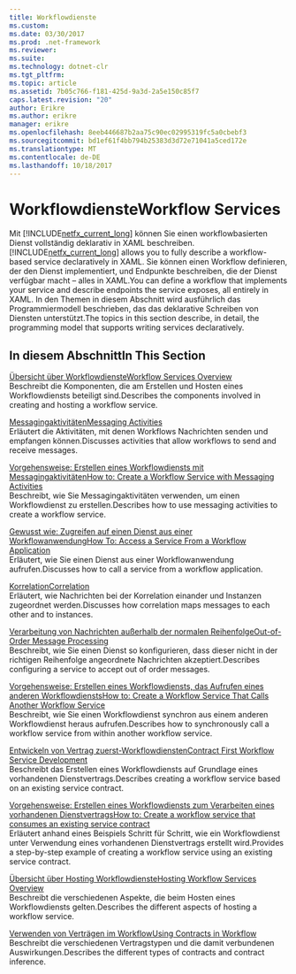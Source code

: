 ```yaml
---
title: Workflowdienste
ms.custom: 
ms.date: 03/30/2017
ms.prod: .net-framework
ms.reviewer: 
ms.suite: 
ms.technology: dotnet-clr
ms.tgt_pltfrm: 
ms.topic: article
ms.assetid: 7b05c766-f181-425d-9a3d-2a5e150c85f7
caps.latest.revision: "20"
author: Erikre
ms.author: erikre
manager: erikre
ms.openlocfilehash: 8eeb446687b2aa75c90ec02995319fc5a0cbebf3
ms.sourcegitcommit: bd1ef61f4bb794b25383d3d72e71041a5ced172e
ms.translationtype: MT
ms.contentlocale: de-DE
ms.lasthandoff: 10/18/2017
---
```

# <a name="workflow-services"></a><span data-ttu-id="02310-102">Workflowdienste</span><span class="sxs-lookup"><span data-stu-id="02310-102">Workflow Services</span></span>
<span data-ttu-id="02310-103">Mit [!INCLUDE[netfx_current_long](../../../../includes/netfx-current-long-md.md)] können Sie einen workflowbasierten Dienst vollständig deklarativ in XAML beschreiben.</span><span class="sxs-lookup"><span data-stu-id="02310-103">[!INCLUDE[netfx_current_long](../../../../includes/netfx-current-long-md.md)] allows you to fully describe a workflow-based service declaratively in XAML.</span></span> <span data-ttu-id="02310-104">Sie können einen Workflow definieren, der den Dienst implementiert, und Endpunkte beschreiben, die der Dienst verfügbar macht – alles in XAML.</span><span class="sxs-lookup"><span data-stu-id="02310-104">You can define a workflow that implements your service and describe endpoints the service exposes, all entirely in XAML.</span></span> <span data-ttu-id="02310-105">In den Themen in diesem Abschnitt wird ausführlich das Programmiermodell beschrieben, das das deklarative Schreiben von Diensten unterstützt.</span><span class="sxs-lookup"><span data-stu-id="02310-105">The topics in this section describe, in detail, the programming model that supports writing services declaratively.</span></span>  
  
## <a name="in-this-section"></a><span data-ttu-id="02310-106">In diesem Abschnitt</span><span class="sxs-lookup"><span data-stu-id="02310-106">In This Section</span></span>  
 [<span data-ttu-id="02310-107">Übersicht über Workflowdienste</span><span class="sxs-lookup"><span data-stu-id="02310-107">Workflow Services Overview</span></span>](../../../../docs/framework/wcf/feature-details/workflow-services-overview.md)  
 <span data-ttu-id="02310-108">Beschreibt die Komponenten, die am Erstellen und Hosten eines Workflowdiensts beteiligt sind.</span><span class="sxs-lookup"><span data-stu-id="02310-108">Describes the components involved in creating and hosting a workflow service.</span></span>  
  
 [<span data-ttu-id="02310-109">Messagingaktivitäten</span><span class="sxs-lookup"><span data-stu-id="02310-109">Messaging Activities</span></span>](../../../../docs/framework/wcf/feature-details/messaging-activities.md)  
 <span data-ttu-id="02310-110">Erläutert die Aktivitäten, mit denen Workflows Nachrichten senden und empfangen können.</span><span class="sxs-lookup"><span data-stu-id="02310-110">Discusses activities that allow workflows to send and receive messages.</span></span>  
  
 [<span data-ttu-id="02310-111">Vorgehensweise: Erstellen eines Workflowdiensts mit Messagingaktivitäten</span><span class="sxs-lookup"><span data-stu-id="02310-111">How to: Create a Workflow Service with Messaging Activities</span></span>](../../../../docs/framework/wcf/feature-details/how-to-create-a-workflow-service-with-messaging-activities.md)  
 <span data-ttu-id="02310-112">Beschreibt, wie Sie Messagingaktivitäten verwenden, um einen Workflowdienst zu erstellen.</span><span class="sxs-lookup"><span data-stu-id="02310-112">Describes how to use messaging activities to create a workflow service.</span></span>  
  
 [<span data-ttu-id="02310-113">Gewusst wie: Zugreifen auf einen Dienst aus einer Workflowanwendung</span><span class="sxs-lookup"><span data-stu-id="02310-113">How To: Access a Service From a Workflow Application</span></span>](../../../../docs/framework/wcf/feature-details/how-to-access-a-service-from-a-workflow-application.md)  
 <span data-ttu-id="02310-114">Erläutert, wie Sie einen Dienst aus einer Workflowanwendung aufrufen.</span><span class="sxs-lookup"><span data-stu-id="02310-114">Discusses how to call a service from a workflow application.</span></span>  
  
 [<span data-ttu-id="02310-115">Korrelation</span><span class="sxs-lookup"><span data-stu-id="02310-115">Correlation</span></span>](../../../../docs/framework/wcf/feature-details/correlation.md)  
 <span data-ttu-id="02310-116">Erläutert, wie Nachrichten bei der Korrelation einander und Instanzen zugeordnet werden.</span><span class="sxs-lookup"><span data-stu-id="02310-116">Discusses how correlation maps messages to each other and to instances.</span></span>  
  
 [<span data-ttu-id="02310-117">Verarbeitung von Nachrichten außerhalb der normalen Reihenfolge</span><span class="sxs-lookup"><span data-stu-id="02310-117">Out-of-Order Message Processing</span></span>](../../../../docs/framework/wcf/feature-details/out-of-order-message-processing.md)  
 <span data-ttu-id="02310-118">Beschreibt, wie Sie einen Dienst so konfigurieren, dass dieser nicht in der richtigen Reihenfolge angeordnete Nachrichten akzeptiert.</span><span class="sxs-lookup"><span data-stu-id="02310-118">Describes configuring a service to accept out of order messages.</span></span>  
  
 [<span data-ttu-id="02310-119">Vorgehensweise: Erstellen eines Workflowdiensts, das Aufrufen eines anderen Workflowdiensts</span><span class="sxs-lookup"><span data-stu-id="02310-119">How to: Create a Workflow Service That Calls Another Workflow Service</span></span>](../../../../docs/framework/wcf/feature-details/how-to-create-a-workflow-service-that-calls-another-workflow-service.md)  
 <span data-ttu-id="02310-120">Beschreibt, wie Sie einen Workflowdienst synchron aus einem anderen Workflowdienst heraus aufrufen.</span><span class="sxs-lookup"><span data-stu-id="02310-120">Describes how to synchronously call a workflow service from within another workflow service.</span></span>  
  
 [<span data-ttu-id="02310-121">Entwickeln von Vertrag zuerst-Workflowdiensten</span><span class="sxs-lookup"><span data-stu-id="02310-121">Contract First Workflow Service Development</span></span>](../../../../docs/framework/windows-workflow-foundation/contract-first-workflow-service-development.md)  
 <span data-ttu-id="02310-122">Beschreibt das Erstellen eines Workflowdiensts auf Grundlage eines vorhandenen Dienstvertrags.</span><span class="sxs-lookup"><span data-stu-id="02310-122">Describes creating a workflow service based on an existing service contract.</span></span>  
  
 [<span data-ttu-id="02310-123">Vorgehensweise: Erstellen eines Workflowdiensts zum Verarbeiten eines vorhandenen Dienstvertrags</span><span class="sxs-lookup"><span data-stu-id="02310-123">How to: Create a workflow service that consumes an existing service contract</span></span>](../../../../docs/framework/windows-workflow-foundation/how-to-create-a-workflow-service-that-consumes-an-existing-service-contract.md)  
 <span data-ttu-id="02310-124">Erläutert anhand eines Beispiels Schritt für Schritt, wie ein Workflowdienst unter Verwendung eines vorhandenen Dienstvertrags erstellt wird.</span><span class="sxs-lookup"><span data-stu-id="02310-124">Provides a step-by-step example of creating a workflow service using an existing service contract.</span></span>  
  
 [<span data-ttu-id="02310-125">Übersicht über Hosting Workflowdienste</span><span class="sxs-lookup"><span data-stu-id="02310-125">Hosting Workflow Services Overview</span></span>](../../../../docs/framework/wcf/feature-details/hosting-workflow-services-overview.md)  
 <span data-ttu-id="02310-126">Beschreibt die verschiedenen Aspekte, die beim Hosten eines Workflowdiensts gelten.</span><span class="sxs-lookup"><span data-stu-id="02310-126">Describes the different aspects of hosting a workflow service.</span></span>  
  
 [<span data-ttu-id="02310-127">Verwenden von Verträgen im Workflow</span><span class="sxs-lookup"><span data-stu-id="02310-127">Using Contracts in Workflow</span></span>](../../../../docs/framework/wcf/feature-details/using-contracts-in-workflow.md)  
 <span data-ttu-id="02310-128">Beschreibt die verschiedenen Vertragstypen und die damit verbundenen Auswirkungen.</span><span class="sxs-lookup"><span data-stu-id="02310-128">Describes the different types of contracts and contract inference.</span></span>
